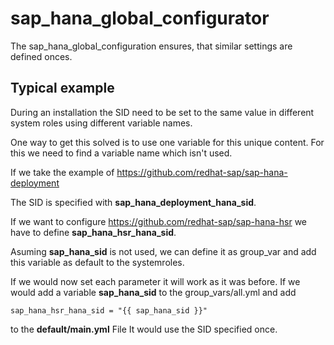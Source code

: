 # sap_hana_global_configurator
The sap_hana_global_configuration ensures, that similar settings are defined onces.
## Typical example
During an installation the SID need to be set to the same value in different system roles using different variable names.

One way to get this solved is to use one variable for this unique content. For this we need to find a variable name which isn't used.

If we take the example of https://github.com/redhat-sap/sap-hana-deployment

The SID is specified with **sap_hana_deployment_hana_sid**.

If we want to configure https://github.com/redhat-sap/sap-hana-hsr we have to define **sap_hana_hsr_hana_sid**.

Asuming **sap_hana_sid** is not used, we can define it as group_var and add this variable as default to the systemroles.

If we would now set each parameter it will work as it was before.
If we would add a variable **sap_hana_sid** to the group_vars/all.yml and add


```
sap_hana_hsr_hana_sid = "{{ sap_hana_sid }}"
```

to the **default/main.yml** File It would use the SID specified once.
